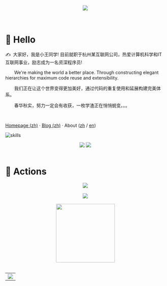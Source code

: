 <!-- 动态打字效果 -->

<h1 align="center">
  <a href="https://sunguoqi.com/">
    <img src="https://readme-typing-svg.herokuapp.com/?lines=Hello%2C%20World!;小王同学祝您今天愉快!&center=true&size=27">
  </a>
</h1>
<br/>

# 🙋 Hello

<p>✍️&nbsp;&nbsp;大家好，我是小王同学! 目前就职于杭州某互联网公司，热爱计算机科学和IT互联网事业，励志成为一名资深程序员!</p>
<p>&emsp;&emsp;We're making the world a better place. Through constructing elegant hierarchies for maximum code reuse and extensibility.</p>
<p>&emsp;&emsp;我们正在让这个世界变得更加美好，通过代码的重复使用和延展构建完美体系。</p>
<p>&emsp;&emsp;春华秋实，努力一定会有收获，一枚学渣正在悄悄蜕变。。。</p>

<br/>

[Homepage (zh)](https://kpretty.tech) · [Blog (zh)](https://kpretty.tech) · About ([zh](https://kpretty.tech/s/about) / [en](https://kpretty.tech/s/about))

![skills](https://skillicons.dev/icons?i=bash,gcp,gradle,docker,idea,solidity,jenkins,git,github,html,maven,linux,md,mongodb,mysql,nginx,ps,postgres,linkedin,kubernetes,py,raspberrypi,java,redis,regex,prometheus,stackoverflow,rust,go,vscode,matlab,scala,graphql)


<!-- 比较好的开源项目卡片 -->

<div align="center">
<a href="https://github.com/apache/flink">
  <img src="https://github-readme-stats.vercel.app/api/pin/?username=apache&repo=flink&theme=dark&bg_color=0d1117&hide_border=true" /></a>
<a href="https://github.com/datahub-project/datahub">
  <img src="https://github-readme-stats.vercel.app/api/pin/?username=datahub-project&repo=datahub&theme=dark&bg_color=0d1117&hide_border=true" /></a>
</div>
<br/>


# 🚀 Actions

<!-- 连续提交代码天数记录 -->

<div align="center">
  <img align="center" src="https://github-readme-streak-stats.herokuapp.com/?user=kpretty&theme=dark&hide_border=true" />
</div>
<br/>

<!-- GitHub奖杯🏆 -->

<div align="center"><img  src="https://github-profile-trophy.vercel.app/?username=kpretty&theme=gruvbox&row=1&column=7&no-frame=true&no-bg=true" /></div>

<br>

<!-- GitHub数据统计 -->

<div align="center">
  <img height="185px" src="https://github-readme-stats.vercel.app/api/top-langs/?username=kpretty&hide_title=true&hide_border=true&layout=compact&langs_count=6&text_color=000&icon_color=fff&bg_color=0,52fa5a,4dfcff,c64dff&theme=graywhite" />
</div>

<br>

<!-- GitHub Activity Graph -->

<table align="center">
  <tr>
    <td colspan="2">
      <img src="https://activity-graph.herokuapp.com/graph?username=kpretty&theme=xcode&bg_color=FF000000&hide_border=true" />
    </td>
  </tr>
</table>
